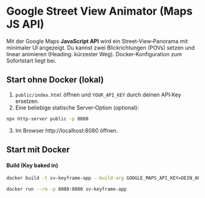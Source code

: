 # Google Street View Animator (Maps JS API)


Mit der Google Maps **JavaScript API** wird ein Street‑View‑Panorama mit minimaler UI angezeigt. Du kannst zwei Blickrichtungen (POVs) setzen und linear animieren (Heading: kürzester Weg). Docker‑Konfiguration zum Sofortstart liegt bei.


## Start ohne Docker (lokal)
1. `public/index.html` öffnen und `YOUR_API_KEY` durch deinen API‑Key ersetzen.
2. Eine beliebige statische Server‑Option (optional):
```bash
npx http-server public -p 8080
```
3. Im Browser http://localhost:8080 öffnen.

## Start mit Docker
#### Build (Key baked in)
```bash
docker build -t sv-keyframe-app --build-arg GOOGLE_MAPS_API_KEY=DEIN_API_KEY .
```

```bash
docker run --rm -p 8080:8080 sv-keyframe-app
```